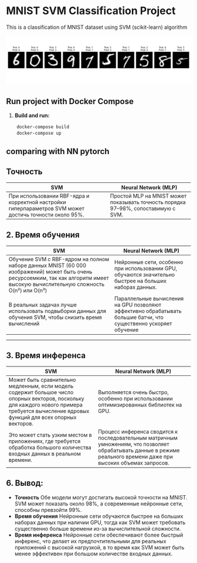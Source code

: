 # MNIST SVM Classification Project

This is a classification of MNIST dataset using SVM (scikit-learn) algorithm

![svn_mnist](predictions.png)

## Run project with Docker Compose

1. **Build and run:**

```bash
    docker-compose build
    docker-compose up
```

## comparing with NN pytorch

## **Точность**

| **SVM** | **Neural Network (MLP)** |
| --- | --- |
| При использовании RBF-ядра и корректной настройки гиперпараметров SVM может достичь точности около 95%. | Простой MLP на MNIST может показывать точность порядка 97–98%, сопоставимую с SVM. |

## **2. Время обучения**

| **SVM** | **Neural Network (MLP)** |
| --- | --- |
| Обучение SVM с RBF-ядром на полном наборе данных MNIST (60 000 изображений) может быть очень ресурсоемким, так как алгоритм имеет высокую вычислительную сложность O(n²) или O(n³) | Нейронные сети, особенно при использовании GPU, обучаются значительно быстрее на больших наборах данных. |
| В реальных задачах лучше использовать подвыборки данных для обучения SVM, чтобы снизить время вычислений | Параллельные вычисления на GPU позволяют эффективно обрабатывать большие батчи, что существенно ускоряет обучение |

---

## **3. Время инференса**

| **SVM** | **Neural Network (MLP)** |
| --- | --- |
| Может быть сравнительно медленным, если модель содержит большое число опорных векторов, поскольку для каждого нового примера требуется вычисление ядровых функций для всех опорных векторов. | Выполняется очень быстро, особенно при использовании оптимизированных библиотек на GPU. |
| Это может стать узким местом в приложениях, где требуется обработка большого количества входных данных в реальном времени. | Процесс инференса сводится к последовательным матричным умножениям, что позволяет обрабатывать данные в режиме реального времени даже при высоких объемах запросов. |

## **6. Вывод:**

- **Точность** Обе модели могут достигать высокой точности на MNIST. SVM может показать около 98%, а современные нейронные сети, способны превзойти 99%.
- **Время обучения** Нейронные сети обучаются быстрее на больших наборах данных при наличии GPU, тогда как SVM может требовать существенно больше времени из-за вычислительной сложности.
- **Время инференса** Нейронные сети обеспечивают более быстрый инференс, что делает их предпочтительными для реальных приложений с высокой нагрузкой, в то время как SVM может быть менее эффективен при большом количестве входных данных.
